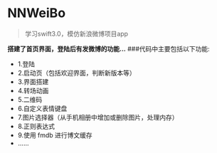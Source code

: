 # NNWeiBo
> 学习swift3.0，模仿新浪微博项目app

**搭建了首页界面，登陆后有发微博的功能...**
###代码中主要包括以下功能:
- 1.登陆
- 2.启动页（包括欢迎界面，判断新版本等）
- 3.界面搭建
- 4.转场动画
- 5.二维码
- 6.自定义表情键盘
- 7.图片选择器（从手机相册中增加或删除图片，处理内存）
- 8.正则表达式
- 9.使用 fmdb 进行博文缓存
- ......
